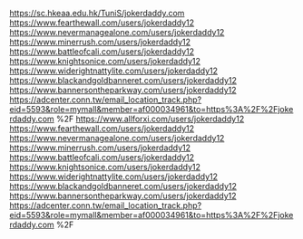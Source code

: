 https://sc.hkeaa.edu.hk/TuniS/jokerdaddy.com 
https://www.fearthewall.com/users/jokerdaddy12
https://www.nevermanagealone.com/users/jokerdaddy12
https://www.minerrush.com/users/jokerdaddy12
https://www.battleofcali.com/users/jokerdaddy12
https://www.knightsonice.com/users/jokerdaddy12
https://www.widerightnattylite.com/users/jokerdaddy12
https://www.blackandgoldbanneret.com/users/jokerdaddy12
https://www.bannersontheparkway.com/users/jokerdaddy12
https://adcenter.conn.tw/email_location_track.php?eid=5593&role=mymall&member=af000034961&to=https%3A%2F%2Fjokerdaddy.com %2F
https://www.allforxi.com/users/jokerdaddy12
https://www.fearthewall.com/users/jokerdaddy12
https://www.nevermanagealone.com/users/jokerdaddy12
https://www.minerrush.com/users/jokerdaddy12
https://www.battleofcali.com/users/jokerdaddy12
https://www.knightsonice.com/users/jokerdaddy12
https://www.widerightnattylite.com/users/jokerdaddy12
https://www.blackandgoldbanneret.com/users/jokerdaddy12
https://www.bannersontheparkway.com/users/jokerdaddy12
https://adcenter.conn.tw/email_location_track.php?eid=5593&role=mymall&member=af000034961&to=https%3A%2F%2Fjokerdaddy.com %2F
